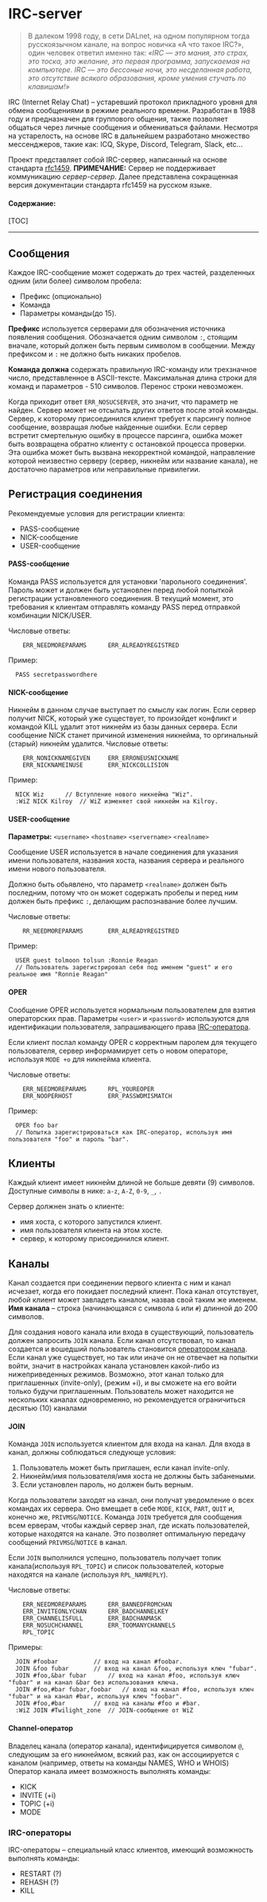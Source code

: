 <h1>IRC-server</h1>

> В далеком 1998 году, в сети DALnet, на одном популярном тогда русскоязычном канале, на вопрос новичка «А что такое IRC?», один человек ответил именно так:
*«IRC — это мания, это страх, это тоска, это желание, это первая программа, запускаемая на компьютере. IRC — это бессоные ночи, это несделанная работа, это отсутствие всякого образования, кроме умения стучать по клавишам!»‎*

IRC (Internet Relay Chat) – устаревший протокол прикладного уровня для обмена сообщениями в режиме реального времени. Разработан в 1988 году и предназначен для группового общения, также позволяет общаться через личные сообщения и обмениваться файлами. Несмотря на устарелость, на основе IRC в дальнейшем разработано множество мессенджеров, такие как: ICQ, Skype, Discord, Telegram, Slack, etc...

Проект представляет собой IRC-сервер, написанный на основе стандарта [rfc1459](https://datatracker.ietf.org/doc/html/rfc1459).
**ПРИМЕЧАНИЕ:** Cервер не поддерживает коммуникацию *сервер-сервер*.
Далее представлена сокращенная версия документации стандарта rfc1459 на русском языке.
<h4>Содержание:</h4>
[TOC]

---

## Сообщения

Каждое IRC-сообщение может содержать до трех частей, разделенных одним (или более) символом пробела: 

* Префикс (опционально)
* Команда
* Параметры команды(до 15).

**Префикс** используется серверами для обозначения источника появления сообщения. Обозначается одним символом `:`, стоящим вначале, который должен быть первым символом в сообщении. Между префиксом и `:` не должно быть никаких пробелов.

**Команда должна** содержать правильную IRC-команду или трехзначное число, представленное в ASCII-тексте. Максимальная длина строки для команд и параметров - 510 символов. Перенос строки невозможен.

Когда приходит ответ `ERR_NOSUCSERVER`, это значит, что параметр <server> не найден. Сервер может не отсылать других ответов после этой команды.
Сервер, к которому присоединился клиент требует к парсингу полное сообщение, возвращая любые найденные ошибки. Если сервер встретит смертельную ошибку в процессе парсинга, ошибка может быть возвращена обратно клиенту с остановкой процесса проверки. Эта ошибка может быть вызвана некорректной командой, направление которой неизвестно серверу (сервер, никнейм или название канала), не достаточно параметров или неправильные привилегии.

## Регистрация соединения

Рекомендуемые условия для регистрации клиента:

* PASS-сообщение
* NICK-сообщение
* USER-сообщение

#### PASS-сообщение

Команда PASS используется для установки 'парольного соединения'. Пароль может и должен быть установлен перед любой попыткой регистрации установленного соединения. В текущий момент, это требования к клиентам отправлять команду PASS перед отправкой комбинации NICK/USER.

Числовые ответы:

		ERR_NEEDMOREPARAMS		ERR_ALREADYREGISTRED

Пример:
```
  PASS secretpasswordhere
```

#### NICK-сообщение

Никнейм в данном случае выступает по смыслу как логин. Если сервер получит NICK, который уже существует, то произойдет конфликт и командой KILL удалит этот никнейм из базы данных сервера. Если сообщение NICK станет причиной изменения никнейма, то оргинальный (старый) никнейм удалится.
Числовые ответы:

		ERR_NONICKNAMEGIVEN		ERR_ERRONEUSNICKNAME
		ERR_NICKNAMEINUSE		ERR_NICKCOLLISION

Пример:
```
  NICK Wiz		// Вступление нового никнейма "Wiz".
  :WiZ NICK Kilroy	// WiZ изменяет свой никнейм на Kilroy.
```

#### USER-сообщение

**Параметры:** `<username>` `<hostname>` `<servername>` `<realname>`

Сообщение USER используется в начале соединения для указания имени пользователя, названия хоста, названия сервера и реального имени нового пользователя.

Должно быть обьявлено, что параметр `<realname>` должен быть последним, потому что он может содержать пробелы и перед ним должен быть префикс `:`, делающим распознавание более лучшим.

Числовые ответы:

		RR_NEEDMOREPARAMS		ERR_ALREADYREGISTRED

Пример:
```
  USER guest tolmoon tolsun :Ronnie Reagan
  // Пользователь зарегистрировал себя под именем "guest" и его реальное имя "Ronnie Reagan"
```

#### OPER

Сообщение OPER используется нормальным пользователем для взятия операторских прав. Параметры `<user>` и `<password>` используются для идентификации пользователя, запрашивающего права [IRC-оператора](####IRC-операторы).

Если клиент послал команду OPER с корректным паролем для текущего пользователя, сервер информамирует сеть о новом операторе, используя `MODE +o` для никнейма клиента.

Числовые ответы:

		ERR_NEEDMOREPARAMS		RPL_YOUREOPER
		ERR_NOOPERHOST			ERR_PASSWDMISMATCH

Пример:
```
  OPER foo bar
  // Попытка зарегистрироваться как IRC-оператор, используя имя пользователя "foo" и пароль "bar".
```

## Клиенты

Каждый клиент имеет никнейм длиной не больше девяти (9) символов. Доступные символы в нике: `a-z`, `A-Z`, `0-9`, `_`, `.`

Сервер должнен знать о клиенте:

* имя хоста, с которого запустился клиент.
* имя пользователя клиента на этом хосте.
* сервер, к которому присоединился клиент.

## Каналы

Канал создается при соединении первого клиента с ним и канал исчезает, когда его покидает последний клиент. Пока канал отсутствует, любой клиент может завладеть каналом, назвав свой таким же именем.
**Имя канала** – строка (начинающаяся с символа `&` или `#`) длинной до 200 символов.

Для создания нового канала или входа в существующий, пользователь должен запросить `JOIN` канала. Если канал отсутствовал, то канал создается и вошедший пользователь становится [оператором канала](####Channel-оператор). Если канал уже существует, но так или иначе он не отвечает на попытки войти, значит в настройках канала установлен какой-либо из нижеприведенных режимов. Возможно, этот канал только для приглашенных (invite-only), (режим +i), и вы сможете на его войти только будучи приглашенным. Пользователь может находится не нескольких каналах одновременно, но рекомендуется ограничиться десятью (10) каналами

#### JOIN

Команда `JOIN` используется клиентом для входа на канал. Для входа в канал, должны соблюдаться следующе условия:

1. Пользователь может быть приглашен, если канал invite-only.
2. Никнейм/имя пользователя/имя хоста не должны быть забанеными.
3. Если установлен пароль, но должен быть верным.

Когда пользователи заходят на канал, они получат уведомление о всех командах их сервера. Оно вмещает в себе `MODE`, `KICK`, `PART`, `QUIT` и, конечно же, `PRIVMSG`/`NOTICE`. Команда `JOIN` требуется для сообщения всем ерверам, чтобы каждый сервер знал, где искать пользователей, которые находятся на канале. Это позволяет оптимальную передачу сообщений `PRIVMSG`/`NOTICE` в канал.

Если `JOIN` выполнился успешно, пользователь получает топик канала(используя `RPL_TOPIC`) и список пользователей, которые находятся на канале (используя `RPL_NAMREPLY`).

Числовые ответы:

		ERR_NEEDMOREPARAMS		ERR_BANNEDFROMCHAN
		ERR_INVITEONLYCHAN		ERR_BADCHANNELKEY
		ERR_CHANNELISFULL		ERR_BADCHANMASK
		ERR_NOSUCHCHANNEL		ERR_TOOMANYCHANNELS
		RPL_TOPIC

Примеры:
```
  JOIN #foobar			// вход на канал #foobar.
  JOIN &foo fubar		// вход на канал &foo, используя ключ "fubar".
  JOIN #foo,&bar fubar		// вход на канал #foo, используя ключ "fubar" и на канал &bar без использования ключа.
  JOIN #foo,#bar fubar,foobar	// вход на канал #foo, используя ключ "fubar" и на канал #bar, используя ключ "foobar".
  JOIN #foo,#bar		// вход на каналы #foo и #bar.
  :WiZ JOIN #Twilight_zone	// JOIN-сообщение от WiZ
```

#### Channel-оператор

Владелец канала (оператор канала), идентифицируется символом `@`, следующим за его никнеймом, всякий раз, как он ассоциируется с каналом (например, ответы на команды NAMES, WHO и WHOIS)
Оператор канала имеет возможность выполнять команды:

* KICK
* INVITE (+i)
* TOPIC (+i)
* MODE

### IRC-операторы

IRC-операторы – специальный класс клиентов, имеющий возможность выполнять команды:

* RESTART (?)
* REHASH (?)
* KILL